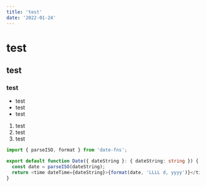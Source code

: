 ```yaml
---
title: 'test'
date: '2022-01-24'
---
```


# test

## test

### test

- test
- test
- test

1. test
1. test
1. test

```ts
import { parseISO, format } from 'date-fns';

export default function Date({ dateString }: { dateString: string }) {
  const date = parseISO(dateString);
  return <time dateTime={dateString}>{format(date, 'LLLL d, yyyy')}</time>;
}
```
